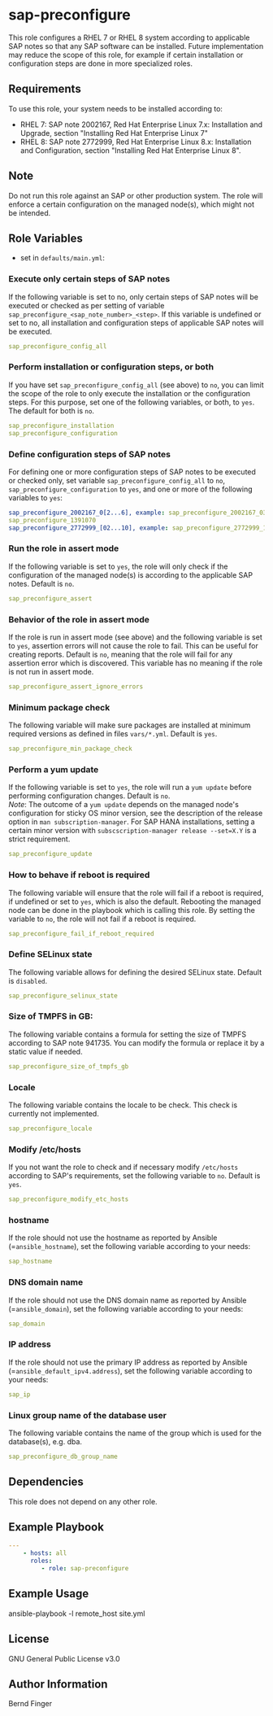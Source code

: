 sap-preconfigure
================

This role configures a RHEL 7 or RHEL 8 system according to applicable SAP notes so that any SAP software can be installed. Future implementation may reduce the scope of this role, for example if certain installation or configuration steps are done in more specialized roles.

Requirements
------------

To use this role, your system needs to be installed according to:
- RHEL 7: SAP note 2002167, Red Hat Enterprise Linux 7.x: Installation and Upgrade, section "Installing Red Hat Enterprise Linux 7"
- RHEL 8: SAP note 2772999, Red Hat Enterprise Linux 8.x: Installation and Configuration, section "Installing Red Hat Enterprise Linux 8".

Note
----
Do not run this role against an SAP or other production system. The role will enforce a certain configuration on the managed node(s), which might not be intended.

Role Variables
--------------

- set in `defaults/main.yml`:

### Execute only certain steps of SAP notes
If the following variable is set to no, only certain steps of SAP notes will be executed or checked as per setting of variable `sap_preconfigure_<sap_note_number>_<step>`. If this variable is undefined or set to no, all installation and configuration steps of applicable SAP notes will be executed.
```yaml
sap_preconfigure_config_all
```

### Perform installation or configuration steps, or both
If you have set `sap_preconfigure_config_all` (see above) to `no`, you can limit the scope of the role to only execute the installation or the configuration steps. For this purpose, set one of the following variables, or both, to `yes`. The default for both is `no`.
```yaml
sap_preconfigure_installation
sap_preconfigure_configuration
```

### Define configuration steps of SAP notes
For defining one or more configuration steps of SAP notes to be executed or checked only, set variable `sap_preconfigure_config_all` to `no`, `sap_preconfigure_configuration` to `yes`, and one or more of the following variables to `yes`:
```yaml
sap_preconfigure_2002167_0[2...6], example: sap_preconfigure_2002167_03
sap_preconfigure_1391070
sap_preconfigure_2772999_[02...10], example: sap_preconfigure_2772999_10
```

### Run the role in assert mode
If the following variable is set to `yes`, the role will only check if the configuration of the managed node(s) is according to the applicable SAP notes. Default is `no`.
```yaml
sap_preconfigure_assert
```

### Behavior of the role in assert mode
If the role is run in assert mode (see above) and the following variable is set to `yes`, assertion errors will not cause the role to fail. This can be useful for creating reports.
Default is `no`, meaning that the role will fail for any assertion error which is discovered. This variable has no meaning if the role is not run in assert mode.
```yaml
sap_preconfigure_assert_ignore_errors
```

### Minimum package check
The following variable will make sure packages are installed at minimum required versions as defined in files `vars/*.yml`. Default is `yes`.
```yaml
sap_preconfigure_min_package_check
```

### Perform a yum update
If the following variable is set to `yes`, the role will run a `yum update` before performing configuration changes. Default is `no`. \
*Note*: The outcome of a `yum update` depends on the managed node's configuration for sticky OS minor version, see the description of the release option in `man subscription-manager`. For SAP HANA installations, setting a certain minor version with `subscscription-manager release --set=X.Y` is a strict requirement.
```yaml
sap_preconfigure_update
```

### How to behave if reboot is required
The following variable will ensure that the role will fail if a reboot is required, if undefined or set to `yes`, which is also the default. Rebooting the managed node can be done in the playbook which is calling this role. By setting the variable to `no`, the role will not fail if a reboot is required.
```yaml
sap_preconfigure_fail_if_reboot_required
```

### Define SELinux state
The following variable allows for defining the desired SELinux state. Default is `disabled`.
```yaml
sap_preconfigure_selinux_state
```

### Size of TMPFS in GB:
The following variable contains a formula for setting the size of TMPFS according to SAP note 941735. You can modify the formula or replace it by a static value if needed.
```yaml
sap_preconfigure_size_of_tmpfs_gb
```

### Locale
The following variable contains the locale to be check. This check is currently not implemented.
```yaml
sap_preconfigure_locale
```

### Modify /etc/hosts
If you not want the role to check and if necessary modify `/etc/hosts` according to SAP's requirements, set the following variable to `no`. Default is `yes`.
```yaml
sap_preconfigure_modify_etc_hosts
```

### hostname
If the role should not use the hostname as reported by Ansible (=`ansible_hostname`), set the following variable according to your needs:
```yaml
sap_hostname
```

### DNS domain name
If the role should not use the DNS domain name as reported by Ansible (=`ansible_domain`), set the following variable according to your needs:
```yaml
sap_domain
```

### IP address
If the role should not use the primary IP address as reported by Ansible (=`ansible_default_ipv4.address`), set the following variable according to your needs:
```yaml
sap_ip
```

### Linux group name of the database user
The following variable contains the name of the group which is used for the database(s), e.g. dba.
```yaml
sap_preconfigure_db_group_name
```

Dependencies
------------

This role does not depend on any other role.

Example Playbook
----------------

```yaml
---
    - hosts: all
      roles:
         - role: sap-preconfigure
```

Example Usage
-------------
ansible-playbook -l remote_host site.yml

License
-------

GNU General Public License v3.0

Author Information
------------------

Bernd Finger
